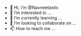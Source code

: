 - 👋 Hi, I’m @Navneetastic
- 👀 I’m interested in ...
- 🌱 I’m currently learning ...
- 💞️ I’m looking to collaborate on ...
- 📫 How to reach me ...

<!---
Navneetastic/Navneetastic is a ✨ special ✨ repository because its `README.md` (this file) appears on your GitHub profile.
You can click the Preview link to take a look at your changes.
--->
